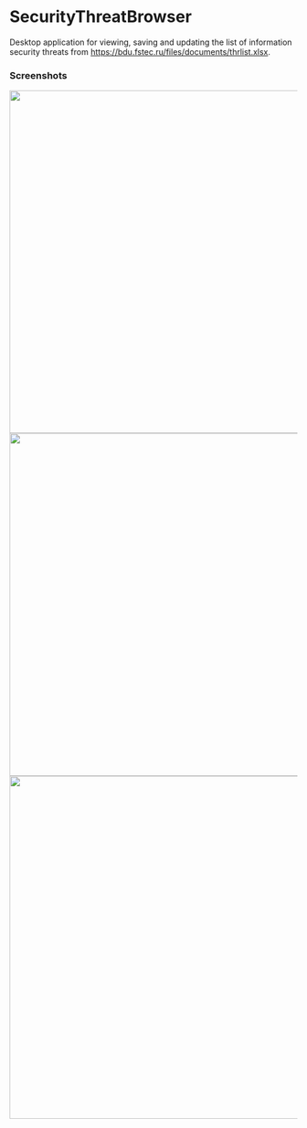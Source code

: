 # SecurityThreatBrowser
Desktop application for viewing, saving and updating the list of information security threats from https://bdu.fstec.ru/files/documents/thrlist.xlsx.

### Screenshots
<img src="https://c.radikal.ru/c25/2102/59/315dafb5b299.png" width="600">
<img src="https://b.radikal.ru/b14/2102/e9/d7e0f6f4b845.png" width="600">
<img src="https://d.radikal.ru/d17/2102/c0/5ff5e377df59.png" width="600">
